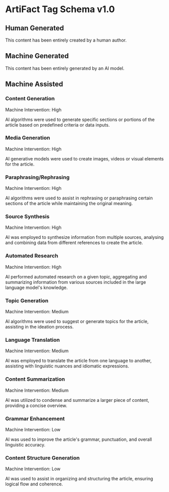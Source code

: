 # ArtiFact Tag Schema v1.0

## Human Generated 
This content has been entirely created by a human author.


## Machine Generated
This content has been entirely generated by an AI model.

## Machine Assisted 

### Content Generation
Machine Intervention: High

AI algorithms were used to generate specific sections or portions of the article based on predefined criteria or data inputs.


### Media Generation
Machine Intervention: High

AI generative models were used to create images, videos or visual elements for the article.


### Paraphrasing/Rephrasing
Machine Intervention: High

AI algorithms were used to assist in rephrasing or paraphrasing certain sections of the article while maintaining the original meaning.


### Source Synthesis
Machine Intervention: High

AI was employed to synthesize information from multiple sources, analysing and combining data from different references to create the article.


### Automated Research
Machine Intervention: High

AI performed automated research on a given topic, aggregating and summarizing information from various sources included in the large language model's knowledge.


### Topic Generation
Machine Intervention: Medium

AI algorithms were used to suggest or generate topics for the article, assisting in the ideation process.


### Language Translation
Machine Intervention: Medium

AI was employed to translate the article from one language to another, assisting with linguistic nuances and idiomatic expressions.


### Content Summarization
Machine Intervention: Medium

AI was utilized to condense and summarize a larger piece of content, providing a concise overview.


### Grammar Enhancement
Machine Intervention: Low

AI was used to improve the article's grammar, punctuation, and overall linguistic accuracy.


### Content Structure Generation
Machine Intervention: Low

AI was used to assist in organizing and structuring the article, ensuring logical flow and coherence.

